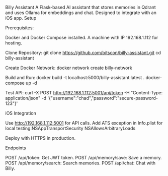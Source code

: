 Billy Assistant
A Flask-based AI assistant that stores memories in Qdrant and uses Ollama for embeddings and chat. Designed to integrate with an iOS app.
Setup

Prerequisites:

Docker and Docker Compose installed.
A machine with IP 192.168.1.112 for hosting.


Clone Repository:
git clone https://github.com/bitscon/billy-assistant.git
cd billy-assistant


Create Docker Network:
docker network create billy-network


Build and Run:
docker build -t localhost:5000/billy-assistant:latest .
docker-compose up -d


Test API:
curl -X POST http://192.168.1.112:5001/api/token -H "Content-Type: application/json" -d '{"username":"chad","password":"secure-password-123"}'



iOS Integration

Use http://192.168.1.112:5001 for API calls.
Add ATS exception in Info.plist for local testing:<key>NSAppTransportSecurity</key>
<dict>
    <key>NSAllowsArbitraryLoads</key>
    <true/>
</dict>


Deploy with HTTPS in production.

Endpoints

POST /api/token: Get JWT token.
POST /api/memory/save: Save a memory.
POST /api/memory/search: Search memories.
POST /api/chat: Chat with Billy.

